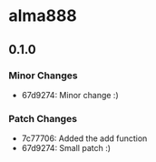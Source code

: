 # alma888

## 0.1.0

### Minor Changes

- 67d9274: Minor change :)

### Patch Changes

- 7c77706: Added the add function
- 67d9274: Small patch :)
